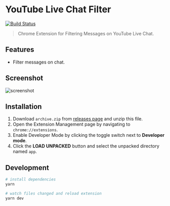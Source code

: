 # YouTube Live Chat Filter
[![Build Status](https://travis-ci.org/fiahfy/youtube-live-chat-filter.svg?branch=master)](https://travis-ci.org/fiahfy/youtube-live-chat-filter)

> Chrome Extension for Filtering Messages on YouTube Live Chat.


## Features
* Filter messages on chat.


## Screenshot
![screenshot](.github/img/screenshot.png)


## Installation
1. Download `archive.zip` from [releases page](https://github.com/fiahfy/youtube-live-chat-filter/releases) and unzip this file.
2. Open the Extension Management page by navigating to `chrome://extensions`.
3. Enable Developer Mode by clicking the toggle switch next to **Developer mode**.
4. Click the **LOAD UNPACKED** button and select the unpacked directory named `app`.


## Development
``` bash
# install dependencies
yarn

# watch files changed and reload extension
yarn dev
```
